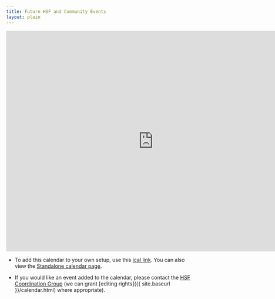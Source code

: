 ```yaml
---
title: Future HSF and Community Events
layout: plain
---
```


<iframe src="https://calendar.google.com/calendar/b/1/embed?height=600&amp;wkst=2&amp;hl=en&amp;bgcolor=%23FFFFFF&amp;src=e4v33e1a1drbncdle1n03ahpcs%40group.calendar.google.com&amp;color=%23865A5A&amp;ctz=Europe%2FZurich" style="border-width:0" width="800" height="600" frameborder="0" scrolling="no"></iframe>

- To add this calendar to your own setup, use this [ical link](https://calendar.google.com/calendar/ical/e4v33e1a1drbncdle1n03ahpcs%40group.calendar.google.com/public/basic.ics). You can also view the [Standalone calendar page](https://calendar.google.com/calendar/embed?src=e4v33e1a1drbncdle1n03ahpcs%40group.calendar.google.com&ctz=Europe/Amsterdam).

- If you would like an event added to the calendar, please contact the [HSF Coordination Group](mailto:hsf-coordination@googlegroups.com) (we can grant [editing rights]({{ site.baseurl }}/calendar.html) where appropriate).
